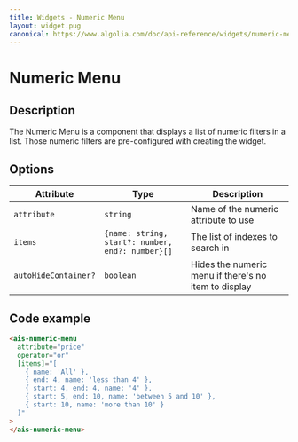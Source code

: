 ```yaml
---
title: Widgets - Numeric Menu
layout: widget.pug
canonical: https://www.algolia.com/doc/api-reference/widgets/numeric-menu/angular/
---
```


# Numeric Menu

## Description

The Numeric Menu is a component that displays a list of numeric filters in a list. Those numeric filters are pre-configured with creating the widget.

## Options

| Attribute            | Type                                             | Description
| -                    | -                                                | -
| `attribute         ` | `string`                                         | Name of the numeric attribute to use
| `items`              | `{name: string, start?: number, end?: number}[]` | The list of indexes to search in
| `autoHideContainer?` | `boolean`  | Hides the numeric menu if there's no item to display

## Code example

```html
<ais-numeric-menu
  attribute="price"
  operator="or"
  [items]="[
    { name: 'All' },
    { end: 4, name: 'less than 4' },
    { start: 4, end: 4, name: '4' },
    { start: 5, end: 10, name: 'between 5 and 10' },
    { start: 10, name: 'more than 10' }
  ]"
>
</ais-numeric-menu>
```
